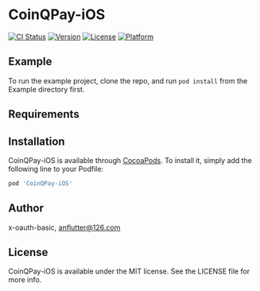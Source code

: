 # CoinQPay-iOS

[![CI Status](https://img.shields.io/travis/x-oauth-basic/CoinQPay-iOS.svg?style=flat)](https://travis-ci.org/x-oauth-basic/CoinQPay-iOS)
[![Version](https://img.shields.io/cocoapods/v/CoinQPay-iOS.svg?style=flat)](https://cocoapods.org/pods/CoinQPay-iOS)
[![License](https://img.shields.io/cocoapods/l/CoinQPay-iOS.svg?style=flat)](https://cocoapods.org/pods/CoinQPay-iOS)
[![Platform](https://img.shields.io/cocoapods/p/CoinQPay-iOS.svg?style=flat)](https://cocoapods.org/pods/CoinQPay-iOS)

## Example

To run the example project, clone the repo, and run `pod install` from the Example directory first.

## Requirements

## Installation

CoinQPay-iOS is available through [CocoaPods](https://cocoapods.org). To install
it, simply add the following line to your Podfile:

```ruby
pod 'CoinQPay-iOS'
```

## Author

x-oauth-basic, anflutter@126.com

## License

CoinQPay-iOS is available under the MIT license. See the LICENSE file for more info.
